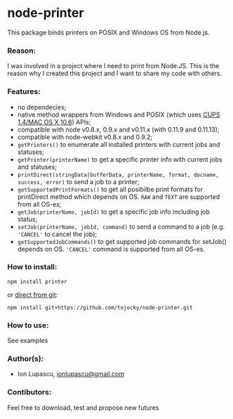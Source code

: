 node-printer
============

This package binds printers on POSIX and Windows OS from Node.js.

### Reason:

I was involved in a project where I need to print from Node.JS. This is the reason why I created this project and I want to share my code with others.


### Features:

* no dependecies;
* native method wrappers from Windows  and POSIX (which uses [CUPS 1.4/MAC OS X 10.6](http://cups.org/)) APIs;
* compatible with node v0.8.x, 0.9.x and v0.11.x (with 0.11.9 and 0.11.13);
* compatible with node-webkit v0.8.x and 0.9.2;
* ```getPrinters()``` to enumerate all installed printers with current jobs and statuses;
* ```getPrinter(printerName)``` to get a specific printer info with current jobs and statuses;
* ```printDirect(stringData|bufferData, printerName, format, docname, success, error)``` to send a job to a printer;
* ```getSupportedPrintFormats()``` to get all posibilbe print formats for printDirect method which depends on OS. ```RAW``` and ```TEXT``` are supported from all OS-es;
* ```getJob(printerName, jobId)``` to get a specific job info including job status;
* ```setJob(printerName, jobId, command)``` to send a command to a job (e.g. ```'CANCEL'``` to cancel the job);
* ```getSupportedJobCommands()``` to get supported job commands for setJob() depends on OS. ```'CANCEL'``` command is supported from all OS-es.


### How to install:

    npm install printer

or [direct from git](https://www.npmjs.org/doc/cli/npm-install.html):

    npm install git+https://github.com/tojocky/node-printer.git
    
### How to use:

See examples

### Author(s):

* Ion Lupascu, ionlupascu@gmail.com

### Contibutors:

Feel free to download, test and propose new futures
